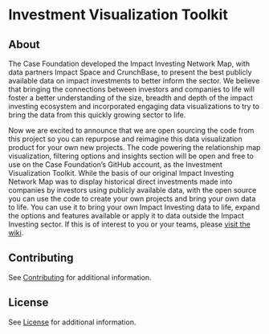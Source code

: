 # Investment Visualization Toolkit

## About

The Case Foundation developed the Impact Investing Network Map, with data partners Impact Space and CrunchBase, to present the best publicly available data on impact investments to better inform the sector. We believe that bringing the connections between investors and companies to life will foster a better understanding of the size, breadth and depth of the impact investing ecosystem and incorporated engaging data visualizations to try to bring the data from this quickly growing sector to life. 

Now we are excited to announce that we are open sourcing the code from this project so you can repurpose and reimagine this data visualization product for your own new projects. The code powering the relationship map visualization, filtering options and insights section will be open and free to use on the Case Foundation’s GitHub account, as the Investment Visualization Toolkit. While the basis of our original Impact Investing Network Map was to display historical direct investments made into companies by investors using publicly available data, with the open source you can use the code to create your own projects and bring your own data to life. You can use it to bring your own Impact Investing data to life, expand the options and features available or apply it to data outside the Impact Investing sector. If this is of interest to you or your teams, please  [visit the wiki](https://github.com/casefoundation/Investment-Visualization-Toolkit/wiki).

## Contributing

See [Contributing](Contributing.md) for additional information.

## License

See [License](License.txt) for additional information.
